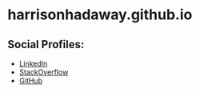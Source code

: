 # **harrisonhadaway.github.io**
## **Social Profiles:**
  * [LinkedIn](https://www.linkedin.com/in/harrisonhadaway/)
  * [StackOverflow](https://stackoverflow.com/users/8492389/harrison-hadaway?tab=profile)
  * [GitHub](https://github.com/harrisonhadaway)
